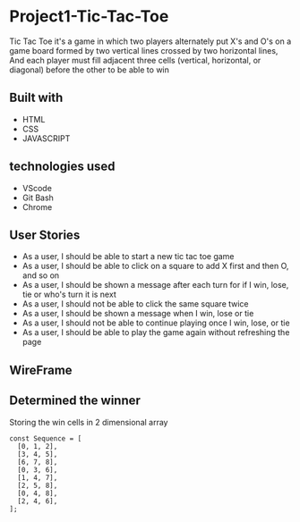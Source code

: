 # Project1-Tic-Tac-Toe

Tic Tac Toe it's a game in which two players alternately put X's and O's on a game board formed by two vertical lines crossed by two horizontal lines, And each player must fill adjacent three cells (vertical, horizontal, or diagonal) before the other to be able to win

## Built with
- HTML
- CSS
- JAVASCRIPT

## technologies used
- VScode
- Git Bash
- Chrome

## User Stories
- As a user, I should be able to start a new tic tac toe game
- As a user, I should be able to click on a square to add X first and then O, and so on
- As a user, I should be shown a message after each turn for if I win, lose, tie or who's turn it is next
- As a user, I should not be able to click the same square twice
- As a user, I should be shown a message when I win, lose or tie
- As a user, I should not be able to continue playing once I win, lose, or tie
- As a user, I should be able to play the game again without refreshing the page

## WireFrame

## Determined the winner

Storing the win cells in 2 dimensional array
```
const Sequence = [
  [0, 1, 2],
  [3, 4, 5], 
  [6, 7, 8], 
  [0, 3, 6], 
  [1, 4, 7],
  [2, 5, 8],
  [0, 4, 8],
  [2, 4, 6],
];

```

